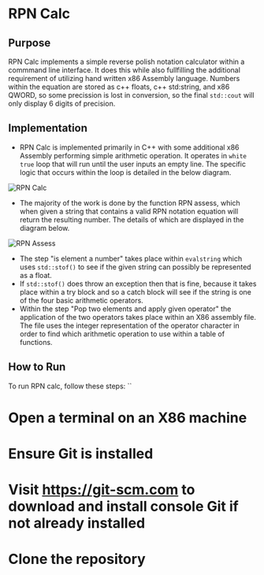 # RPN Calc 

## Purpose
  RPN Calc implements a simple reverse polish notation calculator within a commmand line interface. It does this while also fullfilling the additional requirement of utilizing hand written x86 Assembly language. Numbers within the equation are stored as c++ floats, c++ std:string, and x86 QWORD, so some precission is lost in conversion, so the final `std::cout` will only display 6 digits of precision.
## Implementation 
* RPN Calc is implemented primarily in C++ with some additional x86 Assembly performing simple arithmetic operation. It operates in `white true` loop that will run until the user inputs an empty line. The specific logic that occurs within the loop is detailed in the below diagram. 


![RPN Calc](https://github.com/user-attachments/assets/9888b84c-9dc7-4c9d-b6ba-670d3af7c4f6)

* The majority of the work is done by the function RPN assess, which when given a string that contains a valid RPN notation equation will return the resulting number. The details of which are displayed in the diagram below. 

![RPN Assess](https://github.com/user-attachments/assets/274f4db0-29b4-4dce-b064-4c96f7f05295)

* The step "is element a number" takes place within `evalstring` which uses `std::stof()` to see if the given string can possibly be represented as a float.
* If `std::stof()` does throw an exception then that is fine, because it takes place within a try block and so a catch block will see if the string is one of the four basic arithmetic operators.
* Within the step "Pop two elements and apply given operator" the application of the two operators takes place within an X86 assembly file. The file uses the integer representation of the operator character in order to find which arithmetic operation to use within a table of functions. 

## How to Run
To run RPN calc, follow these steps: 
`` 
# Open a terminal on an X86 machine

# Ensure Git is installed
# Visit https://git-scm.com to download and install console Git if not already installed

# Clone the repository 
